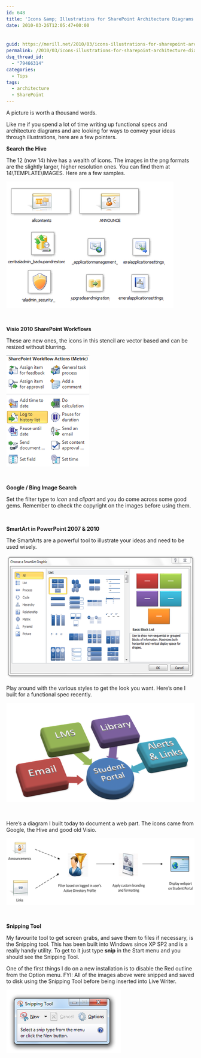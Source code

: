 ```yaml
---
id: 648
title: 'Icons &amp; Illustrations for SharePoint Architecture Diagrams'
date: 2010-03-26T12:05:47+00:00


guid: https://merill.net/2010/03/icons-illustrations-for-sharepoint-architecture-diagrams/
permalink: /2010/03/icons-illustrations-for-sharepoint-architecture-diagrams/
dsq_thread_id:
  - "79466314"
categories:
  - Tips
tags:
  - architecture
  - SharePoint
---
```

<p>A picture is worth a thousand words. </p>  <p>Like me if you spend a lot of time writing up functional specs and architecture diagrams and are looking for ways to convey your ideas through illustrations, here are a few pointers.</p>  <p><strong>Search the Hive</strong></p>  <p>The 12 (now 14) hive has a wealth of icons. The images in the png formats are the slightly larger, higher resolution ones. You can find them at 14\TEMPLATE\IMAGES. Here are a few samples.</p>  <p><img style="border-bottom: 0px; border-left: 0px; display: inline; border-top: 0px; border-right: 0px" title="14 Hive Icons" border="0" alt="14 Hive Icons" src="/wp-content/uploads/2010/03/14HiveIcons.png" width="447" height="337" /> </p>  <p>&#160;</p>  <p><strong>Visio 2010 SharePoint Workflows</strong></p>  <p>These are new ones, the icons in this stencil are vector based and can be resized without blurring. </p>  <p><img style="border-bottom: 0px; border-left: 0px; display: inline; border-top: 0px; border-right: 0px" title="SharePoint Workflow Actions" border="0" alt="SharePoint Workflow Actions" src="/wp-content/uploads/2010/03/SharePointWorkflowActions.png" width="222" height="296" /> </p>  <p>&#160;</p>  <p><strong>Google / Bing Image Search</strong></p>  <p>Set the filter type to <em>icon </em>and <em>clipart</em> and you do come across some good gems. Remember to check the copyright on the images before using them.</p>  <p>&#160;</p>  <p><strong>SmartArt in PowerPoint 2007 &amp; 2010</strong></p>  <p>The SmartArts are a powerful tool to illustrate your ideas and need to be used wisely. </p>  <p><img style="border-bottom: 0px; border-left: 0px; display: inline; border-top: 0px; border-right: 0px" title="SmartArt" border="0" alt="SmartArt" src="/wp-content/uploads/2010/03/SmartArt1.png" width="600" height="329" /> </p>  <p>Play around with the various styles to get the look you want. Here’s one I built for a functional spec recently.</p>  <p><img style="border-bottom: 0px; border-left: 0px; display: inline; border-top: 0px; border-right: 0px" title="SmartArt Picture" border="0" alt="SmartArt Picture" src="/wp-content/uploads/2010/03/SmartArtPicture.png" width="532" height="265" /> </p>  <p>&#160;</p>  <p>Here’s a diagram I built today to document a web part. The icons came from Google, the Hive and good old Visio.</p>  <p><img style="border-bottom: 0px; border-left: 0px; display: inline; border-top: 0px; border-right: 0px" title="Filter Web Part" border="0" alt="Filter Web Part" src="/wp-content/uploads/2010/03/FilterWebPart1.png" width="600" height="178" /> </p>  <p></p>  <p></p>  <p>&#160;</p>  <p><strong>Snipping Tool</strong></p>  <p>My favourite tool to get screen grabs, and save them to files if necessary, is the Snipping tool. This has been built into Windows since XP SP2 and is a really handy utility. To get to it just type <strong>snip</strong> in the Start menu and you should see the Snipping Tool.</p>  <p>One of the first things I do on a new installation is to disable the Red outline from the Option menu. FYI: All of the images above were snipped and saved to disk using the Snipping Tool before being inserted into Live Writer.</p>  <p><img style="border-bottom: 0px; border-left: 0px; display: inline; border-top: 0px; border-right: 0px" title="SnippingTool" border="0" alt="SnippingTool" src="/wp-content/uploads/2010/03/SnippingTool.png" width="306" height="169" /></p>